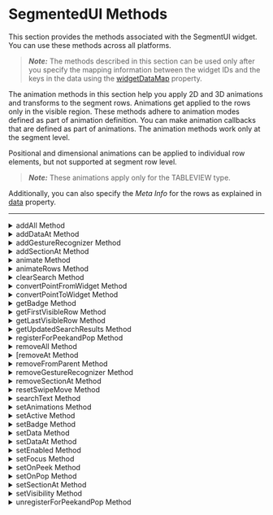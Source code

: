                                 


SegmentedUI Methods
===================

This section provides the methods associated with the SegmentUI widget. You can use these methods across all platforms.

> **_Note:_** The methods described in this section can be used only after you specify the mapping information between the widget IDs and the keys in the data using the [widgetDataMap](Segment_Properties.md#widgetDa) property.

The animation methods in this section help you apply 2D and 3D animations and transforms to the segment rows. Animations get applied to the rows only in the visible region. These methods adhere to animation modes defined as part of animation definition. You can make animation callbacks that are defined as part of animations. The animation methods work only at the segment level.

Positional and dimensional animations can be applied to individual row elements, but not supported at segment row level.

> **_Note:_** These animations apply only for the TABLEVIEW type.

Additionally, you can also specify the _Meta Info_ for the rows as explained in [data](Segment_Properties.md#data) property.

* * *


<details close markdown="block"><summary>addAll Method</summary>

* * *

This method allows you to add new data to the segment.

### Syntax
```

addAll(data)
```

### Parameters

data

Specifies an array to represent data as key value pairs. The format of the array of data is explained in [data](Segment_Properties.md#data) property of segment basic properties.

animation

Optional. This parameter is used to associate an animation with the item described by data.

The animation parameter has three parameters:

definition

An object defined using the voltmx.ui.createAnimation() API. Refer to voltmx.ui.createAnimation in the API programmers Guide for more details.

config

As defined in Animation Configuration. For more information, please see the `AnimationConfiguration` object documentation in the [API Developer's Guide](../../../Iris/iris_api_dev_guide/content/introduction.md).

callbacks

A dictionary that represents JavaScript functions that work as animation call backs. For more information, see `AnimationConfiguration` object documentation in the [API Developer's Guide](../../../Iris/iris_api_dev_guide/content/introduction.md).

### Remarks

The new data is appended to the existing data. If the segment has no data, the new data is placed in the segment.

Using this method, you cannot add the rows to the existing sections.

Animations get applied to the rows only in the visible region and ignored if the rows are in the invisible region.

You can apply specific animations to the displaced rows using the [onRowDisplay](#onRowDisplay) method.

If the animation property is defined in the addAll method, the animation will be applied to all elements added to the row.

The widget/row model will be updated based on the animation fill modes, so that the widget/row would always show the appropriate values. Note that your app must provide rowTemplateId as an empty object in the data object of a row to update the row model.

### Example

```

//Sample code to use addAll method without animation  
formSegment.mysegment.addAll([{
    dataId1: "data1",
    dataId2: "data2",
    dataId3: "data3"
}, {
    dataId1: "datax",
    dataId2: "datay",
    dataId3: "dataz",
    template: box1
}]);  
//Sample code to use addAll method with animation  
formSegment.mysegment.addAll([{
        dataId1: "data1",
        dataId2: "data2",
        dataId3: "data3"
    }, {
        dataId1: "datax",
        dataId2: "datay",
        dataId3: "dataz",
        template: box1
    }],
    animation 
);  
  

```

### Platform Availability

Available on all platforms

* * *

</details>
<details close markdown="block"><summary>addDataAt Method</summary>

* * *

Allows you to add one row of data at a given index or within a section.

### Syntax
```

addDataAt(data,rowIndex,sectionIndex)
```

### Parameters

data

Specifies the JSObject to represent data as key value pairs. The format of the array of data is explained in [data](Segment_Properties.md#data) property of segment basic properties.

Row data can also have the standard template key to indicate a new template for this added row. However it is developer responsibility to ensure widgetdatamap covers the widgets present in the new template.

rowIndex

Specifies the Index of the row within the section if the _sectionIndex_ is mentioned. If the _sectionIndex_ is not mentioned, the _rowIndex_ is treated in absolute terms independent of sections.

> > **_Note:_** Sections should not be counted as rows when calculating the _rowIndex_.

Index is '0' based in JavaScript and should be less than "n", where "n" is the number of existing rows within the section if _sectionIndex_ is mentioned. If the _sectionIndex_ is not mentioned "n" is the total number of rows in a segment.

If the _rowIndex_ mentioned is greater than "n", then row is added at the end of the segment or at the end of the section depending on the _sectionIndex_.

sectionIndex

Optional. Specifies the Index of the section. If the index is not mentioned, the _rowIndex_ will be treated in absolute terms.

> **_Note:_** In Android platform, the `sectionIndex` parameter is a mandatory parameter.

animation

Optional. This parameter is used to associate an animation at given operation.

The animation parameter has three parameters:

definition

An object defined using voltmx.ui.createAnimation() API. Refer to voltmx.ui.createAnimation in the API programmers Guide for more details.

config

As defined in Animation Configuration. For more information, please see the `AnimationConfiguration` object documentation in the [API Developer's Guide](../../../Iris/iris_api_dev_guide/content/introduction.md).

callbacks

A dictionary that represents JavaScript functions that work as animation call backs. For more information, see `AnimationConfiguration` object documentation in the [API Developer's Guide](../../../Iris/iris_api_dev_guide/content/introduction.md).

### Remarks

The new data is placed before the index. The existing data is pushed to the next row.

Animations get applied to the rows only in the visible region and ignored if the rows are in the invisible region.

You can apply specific animations to the displaced rows using the [onRowDisplay](#onRowDisplay) method.

The widget/ row model will be updated based on the animation fill modes, so that the widget/row would always show the appropriate values. Note that your app must provide rowTemplateId as an empty object in the data object of a row to update the row model

For example, the syntax to get the label text is `segment.selectedValue.label(text)`. Earlier this was written as `segment.selectedValue.label.text`.

### Example

```

/*Sample code to use addDataAt method without animation. In this sample code, the data is added above the 15th Index position in the first section of the Segment, mySegment.*/  
formSegment.mysegment.addDataAt(dataObj1, 15);  
  
/*Sample code to use addDataAt method with animation. In this sample code, the data is added above the 15th Index position in the first section of the Segment, mySegment.*/  
formSegment.mysegment.addDataAt(dataObj1, 15, animation);  
  
/*Sample code to use addDataAt method in Android platform. In this sample code, the data is added above the 15th index position in the zeroth section of mySegment Segment.*/  
formSegment.mysegment.addDataAt(dataObj1, 15,0);  

```

### Platform Availability

Available on all platforms

* * *

</details>
<details close markdown="block"><summary>addGestureRecognizer Method</summary>

* * *

This API allows you to set a gesture recognizer for a specified gesture for a specified widget.

Syntax

addGestureRecognizer(gestureType, gestureConfigParams, onGestureClosure)

Parameters

_gestureType_

\[Number\] - Mandatory

Indicates the type of gesture to be detected on the widget.

See Remarks for possible values.

_gestureConfigParams_

\[object\] - Mandatory

The parameter specifies a table that has the required configuration parameters to setup a gesture recognizer.

The configuration parameters vary based on the type of the gesture.

See Remarks for possible values.

_onGestureClosure_

\[function\] - Mandatory

Specifies the function that needs to be executed when a gesture is recognized.

This function will be raised asynchronously

See Remarks for the syntax of this function.

### Return Values

String - Reference to the gesture is returned.

### Remarks

The values for the _gestureType_parameter are:

\[Number\] - Mandatory

Indicates the type of gesture to be detected on the widget. The following are possible values:

*   1 – constants.GESTURE\_TYPE\_TAP
*   2 - constants.GESTURE\_TYPE\_SWIPE
*   3 – constants.GESTURE\_TYPE\_LONGPRESS
*   4 – constants.GESTURE\_TYPE\_PAN
*   5 – constants.GESTURE\_TYPE\_ROTATION
*   6 - constants.GESTURE\_TYPE\_PINCH
*   7 - constants.GESTURE\_TYPE\_RIGHTTAP

The values for the _gestureConfigParams_parameter are:

\[object\] - Mandatory

The parameter specifies a table that has the required configuration parameters to setup a gesture recognizer. The configuration parameters vary based on the type of the gesture.

This parameter supports the following key-value pairs:

Gesture Type:TAP

*   fingers \[Number\] - specifies the maximum number of fingers that must be respected for a gesture. Possible values are: 1. Default value is 1.
*   taps \[Number\] - specifies the maximum number of taps that must be respected for a gesture. Possible values are: 1 or 2. Default value is 1.

### For example:  

{fingers:1,taps:1}

Gesture Type:SWIPE

*   fingers \[Number\] - specifies the maximum number of fingers that must be respected for a gesture. Possible values are: 1. Default value is 1.

### For example:

{fingers: 1}

Gesture Type:LONGPRESS

*   pressDuration \[Number\] - specifies the minimum time interval (in seconds) after which the gesture is recognized as a LONGPRESS. For example, if pressDuration is 2 seconds, any continued press is recognized as LONGPRESS only if it lasts for at least 2 seconds. Default value is 1. This is not applicable to Windows.

### For example:

{pressDuration=1}.

Gesture Type: PAN

*   fingers \[number\] specifies the minimum number of fingers needed to recognize this gesture. Default value is 1.
*   continuousEvents \[Boolean\] indicates if callback should be called continuously for every change beginning from the time the gesture is recognized to the time it ends.

Gesture Type: ROTATION

*   Rotation gesture involves only two fingers.
*   continuousEvents \[Boolean\] indicates if callback must be called continuously for every change beginning from the time the gesture is recognized to the time it ends.

Gesture Type:PINCH

*   Pinch gesture invloves two fingures.
*   continuousEvents \[Boolean\] indicates if callback should be called continuously every change beginning from the time the gesture is recognized to the time it ends.

The syntax for the _onGestureClosure_callback function are:

\[function\] - Mandatory

Specifies the function that needs to be executed when a gesture is recognized.

### This function will be raised asynchronously and has the following Syntax:

onGestureClosure(widgetRef, gestureInfo, context)

*   widgetRef - specifies the handle to the widget on which the gesture was recognized.
*   gestureInfo - Table with information about the gesture. The contents of this table vary based on the gesture type.
*   context - Table with SegmentedUI row details.

gestureInfo table has the following key-value pairs:

*   gestureType \[number\] – indicates the gesture type; 1 for TAP, 2 for SWIPE, and 3 for LONGPRESS,4 for PAN, 5 for ROTATION, 6 for PINCH and 7 for RIGHTTAP
*   gesturesetUpParams \[object\] – specifies the set up parameters passed while adding the gesture recognizer
*   gesturePosition \[number\] – indicates the position where the gesture was recognized. Possible values are: 1 for TOPLEFT, 2 for TOPCENTER, 3 for TOPRIGHT, 4 for MIDDLELEFT, 5 for MIDDLECENTER, 6 for MIDDLERIGHT, 7 for BOTTOMLEFT, 8 for BOTTOMCENTER, 9 for BOTTOMRIGHT, 10 for CENTER
*   swipeDirection \[number\] –indicates the direction of swipe. This parameter is applicable only if the gesture type is SWIPE. Possible values are: 1 for LEFT, 2 for RIGHT, 3 for TOP, 4 for BOTTOM. Direction is w.r.t the view and not device orientation.
*   gestureX \[number\] – specifies the X coordinate of the point (in pixels) where the gesture has occurred. The coordinate is relative to the widget coordinate system.
*   gestureY \[number\] – specifies the Y coordinate of the point (in pixels) where the gesture has occurred. The coordinate is relative to the widget coordinate system.
*   widgetWidth \[number\] – specifies the width of the widget (in pixels)
*   widgetHeight \[number\] – specifies the height of the widget (in pixels)
*   gestureState\[number\] – indicates the gesture state as below
*   1 – gesture state begin
*   2 - gesture state changed
*   3 – gesture state ended.
*   \* gestureState is applicable only for continuous gestures like PAN, ROTATION and PINCH.
*   rotation \[number\] rotation of the gesture in degrees since its last change.( Applicable only when gesture type is ROTATION
*   velocityX and velocityY : horizontal and vertical component of velocity expressed in points per second. (Applicable only for PAN gesture type)
*   velocity \[number\]: velocity of pinch in scale per second (Applicable for Pinch gesture)
*   scale \[number\]:scale factor relative to the points of the two touches in screen coordinates
*   touchType\[number\]:(windows only)
*   0 - constants.TOUCHTYPE\_FINGER
*   1 - constants.TOUCHTYPE\_PEN
*   2 - constants.TOUCHTYPE\_MOUSE
*   translationX and translationY \[number\] : cumulative distance as number. (Applicable only for PAN gesture type)

### context table has the following key-value pairs:

*   rowIndex \[number\] : row index of the segui where gesture was recognised. (Applicable to gestures added to segUI rows)
*   sectionIndex \[number\] : section index of the segui where gesture was recognised. (Applicable to gestures added to segUI rows)

It is not recommend to define gestures for widgets that have a default behavior associated with it.

If you click (tap) a button (any clickable widget), the default behavior is to trigger an onClick event. If you define a Tap gesture on such widgets, the gesture closure is executed in addition to the onClick event.

If you swipe a larger form, the default behavior is to scroll up and down depending on the direction in which you swipe. If you define a SWIPE gesture on such forms, the gesture closure gets executed in addition to scrolling the form.

If you swipe a Segmented UI with huge number of rows, the default behavior is to scroll the Segmented UI. If you define a SWIPE gesture on such segments, the gesture closure gets executed in addition to scrolling the form.

### Gestures can be added only for the following widgets:

*   Flex Container
    
*   Flex Scroll Container.
    

In the android platform, the top and bottom gestures work only when the scrolling is disabled for Form and parent scrolling containers. By default, the scrolling is enabled for the Form and scrolling containers.

*   RIGHTTAP applicable only to Windows 10
*   ROTATION is not supported on android.

### Example

```
 
//Sample code to add Gestures to the frmGestures FlexForm.
//Code to add DOUBLE TAP gesture to the frmGestures, FlexForm.
var doubletp = {
 fingers: 1,
 taps: 2
};
frmGestures.addGestureRecognizer(1, doubletp, onGestureFunction);
//Code to add SINGLE TAP gesture to the frmGestures FlexForm.
var singleTp = {
 fingers: 1,
 taps: 1
};
frmGestures.addGestureRecognizer(1, singleTp, onGestureFunction);
//Code to add SWIPE gesture to the frmGestures FlexForm.
var swipeForm = {
 fingers: 1,
 swipedistance: 50,
 swipevelocity: 75
};
frmGestures.addGestureRecognizer(2, swipeForm, onGestureFunction);
//Code to add LONGPRESS gesture to the frmGestures FlexForm.
var longPressForm = {
 pressDuration: 2
};
frmGestures.addGestureRecognizer(3, longPressForm, onGestureFunction);

function onGestureFunction(commonWidget, gestureInfo) {
 voltmx.print("The Gesture type is:" + gestureInfo.gestureType);

}
```

### Platform Availability

*   iOS, Windows

* * *

</details>
<details close markdown="block"><summary>addSectionAt Method</summary>

* * *

This method allows you to add one section with rows to the segment.

### Syntax
```
 
addSectionAt(data,sectionIndex)
```

### Parameters

data

Specifies an array to represent data as key value pairs. The format of the array of data is explained in [data](Segment_Properties.md#data) property of segment basic properties.

sectionIndex

Specifies the Index of the section.

Index is '0' based in JavaScript and should be less than "n", where "n" is the number of existing sections within the segment. If the index is greater than or equal to "n", then section is added at the end of the segment.

animation

Optional. This parameter is used to associate an animation at given operation.

The animation parameter has three parameters:

definition

An object defined using voltmx.ui.createAnimation() API. Refer to voltmx.ui.createAnimation in the API programmers Guide for more details.

config

As defined in Animation Configuration. For more information, please see the `AnimationConfiguration` object documentation in the [API Developer's Guide](../../../Iris/iris_api_dev_guide/content/introduction.md).

callbacks

A dictionary that represents JavaScript functions that work as animation call backs. For more information, see `AnimationConfiguration` object documentation in the [API Developer's Guide](../../../Iris/iris_api_dev_guide/content/introduction.md).

### Remarks

> **_Note:_** Sections and its rows can have the standard template key to indicate a new template for this added row. However it is developer responsibility to ensure widgetdatamap covers the widgets present in the new template.

Animations get applied to the rows only in the visible region and ignored if the rows are in the invisible region.

You can apply specific animations to the displaced rows using the [onRowDisplay](#onRowDisplay) method.

The widget/row model will be updated based on the animation fill modes, so that the widget/row would always show the appropriate values. Note that your app must provide rowTemplateId as an empty object in the data object of a row to update the row model

For example, the syntax to get the label text is `segment.selectedValue.label(text)`. In previous versions this was written as `segment.selectedValue.label.text`.

### Example

```

/*Sample code to use the addSectionAt method without animation. In this sample code, the data is added above the 15th Index position in the Segment,mySegment.*/  
  
formSegment.mysegment.addSectionAt(dataObj1, 15);  
  
/*Sample code to use addSectionAt method with animation. In this sample code, the data is added above the 15th Index position in the Segment,mySegment.*/  
  
formSegment.mysegment.addSectionAt (dataObj1, 15, animation);
```

### Platform Availability

Available on all platforms

* * *

</details>
<details close markdown="block"><summary>animate Method</summary>

* * *

Applies an animation to the widget.

### Syntax
```

animate (animationObj, animateConfig, animationCallbacks)
```

### Parameters

_animationObj_

An `animation` object created using [voltmx.ui.createAnimation] function.

_animationConfig_

As defined in widget level animation section.

_animationCallbacks_

A JavaScript dictionary that contains key-value pairs. The following keys are supported.

| Key | Description |
| --- | --- |
| animationEnd | A JavaScript function that is invoked with the animation ends. For more information, see the **Remarks** section below. |
| animationStart | A JavaScript function that is invoked with the animation starts. For more information, see the **Remarks** section below. |

### Return Values

Returns a platform-specific handle to the animation. This handle currently not used, but is returned for possible future requirements use.

### Remarks

The callback for the `animationStart` key in the JavaScript object passed in this method's _animationCallbacks_ parameter has the following signature.

animationStart(source, animationHandle, elapsedTime);

where `source` is the widget being animated, `animationHandle` is the handle returned by the `applyAnimation` method, and `elapsedTime` is the amount of time the animation has been running in seconds, when this event is fired..

This event occurs at the start of the animation. If there is 'animation-delay' configured then this event will fire only after the delay period. This event gets called asynchronously.

The callback for the `animationEnd` key in the JavaScript object passed in this method's _animationCallbacks_ parameter has the following signature.

animationEnd(source, animationHandle, elapsedTime);

where source is the widget being animated, animationHandle is the handle returned by the applyAnimation method, and elapsedTime is the amount of time the animation has been running in seconds, when this event is fired.

This event occurs at the end of the animation. This event gets called asynchronously.

The `animate` method throws an Invalid Animation Definition Exception if animation definition, does not follow the dictionary structure expected. This method is ignored if it is called on a widget whose immediate parent is not FlexContainer or a FlexScrollContainer.

If the widget is not part of the currently visible view hierarchy, calling this method does nothing. Because this method is asynchronous and immediately returns, it does not wait for the animation to start or complete.

### Example

```

//Sample code of animation
function AnimateBoth() {
    var getFuncName = frm1.listbox18.selectedKey;
    if (getFuncName == "BothLT") {
        frm1.textbox26.animate(myAnimDefinition(),
            animConfiguration(), {});
    } else if (getFuncName == "BothTBL") {
        frm1.textbox26.animate(myAnimDefinitionsc1(),
            animConfiguration(), {});
    }
}
```

### Platform Availability

*   iOS, Android, Windows, and SPA

* * *

</details>
<details close markdown="block"><summary>animateRows Method</summary>

* * *

This method associates animations with a specific row and its elements.

### Syntax
```

animateRows(rowAnimationConfig)
```

### Parameters

rowAnimationConfig

The array of elements and their animation definitions. This parameter has following fields:

  
| Argument | Description |
| --- | --- |
| rows | An array of one or more row objects. Each row object is in the following format: sectionIndex: The section number that contains the row. rowIndex: The row number. |
| widgetRef | An array of IDs of the widgets in the row to be animated. |
| animation | The animation object in the following format: definition: The animation definition object. config: The configuration definition object. callbacks: Optional callback functions. |

> **_Note:_** If the widget ID is not specified, the animation is applied at row level.

### Return Values

None

### Remarks

Using this method, you can apply animation to multiple rows so that all rows are animated simultaneously. The callbacks will be called only once for each row. You can even club the animations, but either at row level or at row elements level, not both at the same time. The rows being animated with this method should be in the visible region.

When a particular row is animated in a SegmentedUI widget, no animation is applied on the rows being displaced unless and until animation is applied. For example, suppose a Segment widget contains four rows and animation is applied only to the second row. When the second row gets animated, it which triggers displacement on the third and fourth rows. The displaced rows (3rd and 4th) may not get animated automatically unless animations are applied on them. In this case, you can apply specific animations to the displaced rows using the animateRows method.

The widget/row model will be updated based on the animation fill modes, so that the widget/row would always show the appropriate values. Note that your app must provide rowTemplateId as an empty object in the data object of a row to update the row model.

If your app calls this method on a SegmentedUI widget and the SegmentedUI widget is in a FlexContainer widget whose [autogrowMode](FlexContainer_Properties.md#autogrow) property is set to voltmx.flex.AUTOGROW\_HEIGHT, then animateRows will apply the animations for all of the specified rows. The animations will even be applied to rows outside the visible area.

If the orientation of the user's device changes while animations are being performed, the animations end immediately. Animations will also end immediately whenever your app calls any method or function that causes a complete refresh of the SegmentedUI widget. For example, if your app changes the SegmentedUI widget's data map while an animation is playing, the animation current animation will end and all subsequent animations are skipped.

### Example

```

var transformObject = voltmx.ui.makeAffineTransform();
transformObject.translate(10, 0);
transformObject.scale(0.1, 1);

var animationDef = {
 "100": {
  "transform": transformObject
 }
};
var animationConfig = {
 duration: 0.3,
 fillMode: voltmx.anim.FILL_MODE_FORWARDS
};
var row1 = {
 sectionIndex: 0,
 rowIndex: 1
};
var row2 = {
 sectionIndex: 0,
 rowIndex: 1
};
var animationDefObject = voltmx.ui.createAnimation(animationDef);
form1.segment1.animateRows({
 rows: [row1, row2],
 widgets: [myWidget],
 animation: {
  definition: animationDefObject,
  config: animationConfig
 }
});
```

### Platform Availability

Available on Android, iOS, SPA, Desktop Web, and Windows tablet.

* * *

</details>
<details close markdown="block"><summary>clearSearch Method</summary>

* * *

This method clears the filtered results of the Segment widget generated using the [searchText](#searchText) Method. If the filtered results are displayed in the Segment widget, this method also resets the Segment to display the full master data.

### Syntax
```

clearSearch()
```

### Example

```

this.view.SegSearch.clearSearch();
```

### Platform Availability

*   Android
*   iOS
*   SPA

* * *

</details>
<details close markdown="block"><summary>convertPointFromWidget Method</summary>

* * *

This method allows you to convert the coordinate system from a widget to a point (receiver's coordinate system).

### Syntax
```

convertPointFromWidget(point, fromWidget)
```

### Parameters

_point_

\[JSObject\]- Mandatory

You can specify an object with keys as x and y. You can specify the values in all (dp, px and %) units of measurement.

_fromWidget_

\[widgetref\]- Mandatory

This parameter is the handle to the widget instance. Based on this parameter, the coordinate system is converted from the widget to a point (receiver's coordinate system).

### Example

```

Form1.widget1.convertPointFromWidget({
    x: "10dp",
    y: "20dp"
}, widget2);
```

### Platform Availability

*   iOS, Android, Windows, and SPA

* * *

</details>
<details close markdown="block"><summary>convertPointToWidget Method</summary>

* * *

Using the convertPointToWidget method, you can modify the co-ordinate system. You can convert the receiver's co-ordinate system from a **point** to a **Widget**.

### Syntax
```

convertPointToWidget(point, toWidget)
```

### Parameters

_point_

\[JSObject\]- Mandatory. You can specify an object with keys as x and y. You can specify the values in all (dp, px and %) units of measurement.

_toWidget_

\[widgetref\] - Mandatory. This parameter is the handle to the widget instance. Based on this parameter, the coordinate system is converted from a point to a widget.

### Example

```

Form1.widget2.convertPointToWidget({
    x: "20dp",
    y: "30dp"
}, widget1);
```

### Platform Availability

*   iOS, Android, Windows, and SPA

* * *

</details>
<details close markdown="block"><summary>getBadge Method</summary>

* * *

This API enables you to read the badge value (if any) attached to the specified widget. If the specified widget does not have a badge attached to it, it returns an empty string.

### Syntax
```

getBadge()
```

### Optional Parameter

uniqueIdentifier

Unique identifier of a widget which is a handle to the widget.

### Return Values

Returns a string containing the badge value applied to the specified widget. If the specified widget has no badge value attached to it, it returns an empty string.

### Remarks

When a badge is removed, the widgets are re-formatted to accommodate the cleared badge values.

On the iOS platform, this method is applicable on Label, Button, Image, TextBox, and TextArea widgets only.

### Example

```

//This is a generic method that is applicable for various widgets.
//Here, we have shown how to use the getBadge Method for button widget.
//You need to make a corresponding call of the getBadge method for other applicable widgets.
function getBadge() {
    //To get a badge value on a Button with ID btn1 placed on a form frm1, use the following snippet:
    var badgeVal = frm1.btn1.getBadge();
    alert("badge value is::" + badgeVal);

    //For instance, the corresponding getBadge method call on the Label widget is as follows:
    frm1.lbl1.getBadge();
}
```

### Platform Availability

*   iOS

* * *

</details>
<details close markdown="block"><summary>getFirstVisibleRow Method</summary>

* * *

This method returns a JavaScript object containing the first visible row section index and row index.

### Syntax
```

getFirstVisibleRow()
```

### Parameters

No

### Return Values

A JavaScript object in the following format.

```

contextDef={
	sectionIndex=0,
	 rowIndex = 1,
}
```

### Example

```

var object = form.segment.getFirstVisibleRow();
voltmx.print(object[sectionIndex]);
voltmx.print(object[rowIndex]);
```

### Platform Availability

Available on Android, iOS, SPA, and desktop Web.

* * *

</details>
<details close markdown="block"><summary>getLastVisibleRow Method</summary>

* * *

This method returns a JavaScript object containing the last visible row's section index and row index.

### Syntax
```

getLastVisibleRow()
```

### Parameters

No

### Return Values

JavaScript object which would be of the following format

```

contextDef = {
  sectionIndex:0,
  rowIndex:1,
};
```

### Example

```

var object1 = form1.segment.getLastVisibleRow();
voltmx.print(object1[sectionIndex]);
voltmx.print(object1[rowIndex]);
```

### Platform Availability

Available on all platforms except on Windows

* * *

</details>
<details close markdown="block"><summary>getUpdatedSearchResults Method</summary>

* * *

This method is used to return the filtered list that you get after applying the [searchText](#searchText) Method on the Segment.

### Syntax
```

getUpdatedSearchResults()
```

### Parameters

No

### Return Values

The _getUpdatedSearchResults_ Method returns an array of index values of the Segment. The first index value is the sectionIndex of the data and the second index value is the rowIndex of the data.

The list of search results is in the following format:

\[\[sectionIndex, rowIndex\], \[sectionIndex, rowIndex\],\[sectionIndex, rowIndex\],\[sectionIndex, rowIndex\], ......... \]

### Example

```

var newList=self.view.SegSearch.getUpdatedSearchResults();
```

### Platform Availability

*   Android
*   iOS
*   SPA

* * *

</details>
<details close markdown="block"><summary>registerForPeekandPop Method</summary>

* * *

This method registers a widget to enable 3D Touch peek and pop gestures.

### Syntax
```

registerForPeekandPop(onPeekCallback, onPopCallback)
```

### Parameters

onPeekCallback

A callback function that is invoked when the user slightly presses (soft press) the widget.

Callback Syntax

onPeekCallback(widget)

Callback Input Parameters

_widget_

A widget reference that is registered for peek and pop.

Callback Return Values

  A PreviewInfoTable. See the Remarks section for a description of this table.

### Callback Example

```

function onPeekCallback(widget) {
    var previewInfoTable = {
        "peekForm": frmSecond,
        "focusRect": [0, 0, 200, 200],
        "contentSize": [320, 480]
    };
    return previewInfoTable;
}
```

onPopCallback (Optional)

A callback function that is invoked when the user further presses (hard press) the preview that is displayed for the widget.

Callback Syntax

onPopCallback(widget,peekForm)

Callback Input Parameters

_widget_

A widget reference that is registered for peek and pop.

_peekForm_

A form reference that is displayed as preview/peek.

Callback Return Values

  A form reference.

Callback Remarks

Use this callback to set the content for pop. The form handle returned by this callback is used for pop content. In general, the form that is used for preview is used for pop content also. If the pop callback is not implemented, peek disappears and the app returns to its previous state.

Callback Example

```

function onPopCallback(widget, peekForm) {
    // preview form used for pop also
    return peekForm;
}
```

### Remarks

A PreviewInfoTable has the following format.

**Name:** peekForm

**Description:** The form reference that will be displayed as preview. If an invalid form reference is given, the preview will not be shown.

**Type:** form reference

**Name:** focusRect (Optional)

**Description:** An array representing a rectangle in widgets view coordinates. If provided, this rectangle will be focused while its surrounding area will be blurred, indicating a preview is available for the widget. If not provided, entire view area of the widget will be focused. If either the width or height is zero, the widget's view width/height is used. The values are supported in percentage(with regard to widget bounds), dp, or pixels. The values are strings. If a string value is given without any format specifier, it defaults to dp. If an array of numbers is given, it is assumed they are dp values.

**Type:** Array \[x, y, width, height\]

Example: \[“0dp”, “0dp”, “200dp”, “300dp”\], \[“10%”, “10%”, “75%”, “50%”\], \[“10px”, “10px”, “200px”, “480px”\]

**Name:** contentSize (Optional)

**Description:** An array representing the preferred content size of the preview. This allows the user to adjust the preferred width/height dimensions of the preview. If not provided, the preview is shown with default values. If either the width or height is zero, the default preview width/height is used. It is recommended that one of the width/height values be zero for proper adjustment of the other value. For example, if width = 0, the height is adjustable and vice versa. Providing positive values simultaneously for both width and height will result in distorted appearance of preview. The values are supported in dp, pixels, and percentage(with regard to screen bounds). The actual width/height of the preview may vary slightly due to resizing per aspect ratio. The values are strings. If a string value is given without any format specifier, it defaults to dp. If array of numbers is given, it is assumed they are dp values.

**Type:** Array \[width, height\]

Example: \[“0dp”, “100dp”\], \[“100%”, “0%”\], \[“0px”, “240px”\]

### Example of a PreviewInfoTable:

```

var previewInfoTable = {
    "peekForm": frmSecond,
    "focusRect": [0, 0, 200, 200],
    "contentSize": [320, 480]
};
```

### Return Values

None.

### Platform Availability

*   iOS 9.0 and later

* * *

</details>
<details close markdown="block"><summary>removeAll Method</summary>

* * *

This method is used to remove all the existing rows and sections in a segment.

### Syntax
```

removeAll()
```

### Parameters

animation

Optional. This parameter is used to associate an animation at given operation.

The animation parameter has three parameters:

definition

An object defined using voltmx.ui.createAnimation() API. Refer to voltmx.ui.createAnimation in the API programmers Guide for more details.

config

As defined in Animation Configuration. For more information, please see the `AnimationConfiguration` object documentation in the [API Developer's Guide](../../../Iris/iris_api_dev_guide/content/introduction.md).

callbacks

A dictionary that represents JavaScript functions that work as animation call backs. For more information, see `AnimationConfiguration` object documentation in the [API Developer's Guide](../../../Iris/iris_api_dev_guide/content/introduction.md).

### Remarks

Animations get applied to the rows only in the visible region and ignored if the rows are in the invisible region.

You can apply specific animations to the displaced rows using the [onRowDisplay](#onRowDisplay) method.

The widget/row model will be updated based on the animation fill modes, so that the widget/row would always show the appropriate values. Note that your app must provide rowTemplateId as an empty object in the data object of a row to update the row model.

For example, the syntax to get the label text is `segment.selectedValue.label(text)`. Earlier this was written as `segment.selectedValue.label.text`.

### Example

```

//Sample code to use the removeAll method without animation.  
  
formSegment.mysegment.removeAll();  
  
//Sample code to use the removeAll method with animation.  
  
formSegment.mysegment.removeAll (animation);  

```

### Platform Availability

Available on all platforms

* * *

 </details>
<details close markdown="block"><summary> [removeAt Method</summary> 

* * *

This method is used to remove the row at the given index or a row with in a section.

### Syntax
```

removeAt(rowIndex,sectionIndex)
```

### Parameters

rowIndex

Specifies the Index of the row within the section if the _sectionIndex_ is mentioned. It the _sectionIndex_ is not mentioed, the _rowIndex_ is treated in absolute terms independent of sections.

Index is '0' based in JavaScript and should be less than "n", where "n" is the number of existing rows within the section if _sectionIndex_ is mentioned. If the _sectionIndex_ is not mentioned "n" is the total number of rows in a segment.

If the _rowIndex_ mentioned is not within the limits then no action takes place.

sectionIndex

Optional. Specifies the Index of the section. If the index is not mentioned, the _rowIndex_ will be treated in absolute terms.

> **_Note:_** In Android platform, the `sectionIndex` parameter is a mandatory parameter.

animation

Optional. This parameter is used to associate an animation at given operation.

The animation parameter has three parameters:

definition

An object defined using voltmx.ui.createAnimation() API. Refer to voltmx.ui.createAnimation in the API programmers Guide for more details.

config

As defined in Animation Configuration. For more information, please see the `AnimationConfiguration` object documentation in the [API Developer's Guide](../../../Iris/iris_api_dev_guide/content/introduction.md).

callbacks

A dictionary that represents JavaScript functions that work as animation call backs. For more information, see `AnimationConfiguration` object documentation in the [API Developer's Guide](../../../Iris/iris_api_dev_guide/content/introduction.md).

### Remarks

> **_Note:_** Sections should not be counted as rows when calculating the _rowIndex_.

If the index is not within the limits then _removeAt_ will be silent and doesn't yield any result.

Animations get applied to the rows only in the visible region and ignored if the rows are in the invisible region.

You can apply specific animations to the displaced rows using the [onRowDisplay](#onRowDisplay) method.

The widget/row model will be updated based on the animation fill modes, so that the widget/row would always show the appropriate values. Note that your app must provide rowTemplateId as an empty object in the data object of a row to update the row model.

For example, the syntax to get the label text is `segment.selectedValue.label(text)`. Earlier this was written as `segment.selectedValue.label.text`.

### Example

```

/*Sample code to use the removeAt method without animation. In this sample code, the removeAt method removes the data from the 15th Index position.*/  
formSegment.mysegment.removeAt(15);  
  
/*Sample code to use the removeAt method with animation to remove the data from the15th Index position.*/  
formSegment.mysegment.removeAt (15, animation);  
  
/* In this sample code, the data in the 15th-row index position in the zeroth section of mySegment Segment is removed.*/  
formSegment.mysegment.removeAt(dataObj1, 15,0);  

```

### Platform Availability

Available on all platforms

* * *

</details>
<details close markdown="block"><summary>removeFromParent Method</summary>

* * *

This method allows you to remove a child widget from a parent widget.

### Syntax
```

removeFromParent()
```

### Read/Write

Yes - (Read and Write)

### Example

```

//This is a generic method that is applicable for various widgets.
//Here, we have shown how to use the removeFromParent Method for a Calendar widget.
//You need to make a corresponding call of the removeFromParent method for other applicable widgets.

Form1.calendar.removeFromParent();

```

### Platform Availability

*   iOS, Android , Windows, SPA, and Desktop Web

* * *

</details>
<details close markdown="block"><summary>removeGestureRecognizer Method</summary>

* * *

This method allows you to remove the specified gesture recognizer for the specified widget.

### Syntax
```

removeGestureRecognizer(gestureHandle)
```

### Parameters

gestureHandle - Mandatory

Specifies the handle to the gesture returned by addGestureRecognizer call.

### Example

```

//Sample code to remove Double tap gesture from frmGestures FlexForm.  
frmGestures.removeGestureRecognizer(doubletp);  

```

### Platform Availability

*   Available on all platforms except Desktop Web and Android.

* * *

</details>
<details close markdown="block"><summary>removeSectionAt Method</summary>

* * *

This method allows you to remove a section at the given index within a segment.

### Syntax
```

removeSectionAt(sectionIndex)
```

### Parameters

sectionIndex

Specifies the Index of the section.

Index is '0' based in JavaScript and should be less than "n", where "n" is the number of existing sections within the segment. The operation is ignored if the _sectionIndex_ is not mentioned.

animation

Optional. This parameter is used to associate an animation at given operation.

The animation parameter has three parameters:

definition

An object defined using voltmx.ui.createAnimation() API. Refer to voltmx.ui.createAnimation in the API programmers Guide for more details.

config

As defined in Animation Configuration. For more information, please see the `AnimationConfiguration` object documentation in the [API Developer's Guide](../../../Iris/iris_api_dev_guide/content/introduction.md).

callbacks

A dictionary that represents JavaScript functions that work as animation call backs. For more information, see `AnimationConfiguration` object documentation in the [API Developer's Guide](../../../Iris/iris_api_dev_guide/content/introduction.md).

### Remarks

Animations get applied to the rows only in the visible region and ignored if the rows are in the invisible region.

You can apply specific animations to the displaced rows using the [onRowDisplay](#onRowDisplay) method.

The widget/row model will be updated based on the animation fill modes, so that the widget/row would always show the appropriate values. Note that your app must provide rowTemplateId as an empty object in the data object of a row to update the row model.

For example, the syntax to get the label text is `segment.selectedValue.label(text)`. Earlier this was written as `segment.selectedValue.label.text`.

### Example

```

/*Sample code to use the removeSectionAt method without animation. In this code, removeSectionAt method removes the section from the 2nd Index position.*/  
  
formSegment.mysegment.removeSectionAt(2);  
  
/*Sample code to use the removeSectionAt method with animation. In this code, removeSectionAt method is used to remove the section from the 2nd Index position.*/  
  
formSegment.mysegment.removeSectionAt(2, animation);  

```

### Platform Availability

Available on all platforms

* * *

</details>
<details close markdown="block"><summary>resetSwipeMove Method</summary>

* * *

This method is applicable only when the _widgetSwipeMove_ Property is configured for the Segment. When you swipe a widget in a Segment widget, use the _resetSwipeMove_ Method to reset the widget swipe to its initial state. The resetSwipeMove Method, resets the translate position to zero.

### Syntax
```

resetSwipeMove()
```

### Parameters

swipeWidget

This parameter specifies the ID of the widget on which you have specified the widgetSwipeMove Property and have performed the swipe.

context\[Object\]

This parameter is applicable only when the Segment has a row template or a section template. The _context_ Object contains the following attributes:

_rowIndex\[Number\]_: This attribute specifies the row index of _swipeWidget_ in the Segment.

_sectionIndex\[Number\]_: This attributes specifies the section index of _swipeWidget_ in the Segment.

Limitations

Android limitation: Swipe action will no longer appear on the specified position defined in the sub-boundaries once the finger is out of the widget.

### Example

```

frmSegment.mySegment.resetSwipeMove(swipeWidget,context);
```

### Platform Availability

*   Android
*   iOS
*   SPA

* * *

</details>
<details close markdown="block"><summary>searchText Method</summary>

* * *

This method searches the data given inside the Segment widget.

### Syntax
```

searchText (searchCondition, config)
```

### Input Parameters

config

This is an optional parameter and it has the following fields:

<table style="width: 100%;mc-table-style: url('Resources/Stylesheets1/Basic.css');" class="TableStyle-Basic" cellspacing="0"><colgroup><col class="TableStyle-Basic-Column-Column1" style="width: 111px;"> <col class="TableStyle-Basic-Column-Column1" style="width: 72px;"> <col class="TableStyle-Basic-Column-Column1" style="width: 145px;"> <col class="TableStyle-Basic-Column-Column1"></colgroup><tbody><tr class="TableStyle-Basic-Body-Body1"><td class="TableStyle-Basic-BodyE-Column1-Body1" style="text-align: center;">Field Name</td><td class="TableStyle-Basic-BodyE-Column1-Body1">Type</td><td class="TableStyle-Basic-BodyE-Column1-Body1" style="text-align: center;">Default Value</td><td class="TableStyle-Basic-BodyD-Column1-Body1" style="text-align: center;">Description</td></tr><tr class="TableStyle-Basic-Body-Body1"><td class="TableStyle-Basic-BodyE-Column1-Body1">updateSegment</td><td class="TableStyle-Basic-BodyE-Column1-Body1">Boolean</td><td class="TableStyle-Basic-BodyE-Column1-Body1">true</td><td class="TableStyle-Basic-BodyD-Column1-Body1">When the value of this field is true, the segment renders the search results.</td></tr><tr class="TableStyle-Basic-Body-Body1"><td class="TableStyle-Basic-BodyB-Column1-Body1">showSectionHeaderFooter</td><td class="TableStyle-Basic-BodyB-Column1-Body1">Boolean</td><td class="TableStyle-Basic-BodyB-Column1-Body1">true</td><td class="TableStyle-Basic-BodyA-Column1-Body1">When the value of this field is true, the header and footer of the segment renders along with the search results.</td></tr></tbody></table>

_searchCondition_

This is a mandatory parameter. This parameter has an array of search conditions separated by an Operator. Following is an example of the parameter with two search criteria:

searchCondition: \[ SearchCritera-1, Operator, SearchCritera-2, \]

Each search criteria are JS objects with the following fields:

<table style="width: 100%;mc-table-style: url('Resources/Stylesheets1/Basic.css');" class="TableStyle-Basic" cellspacing="0"><colgroup><col class="TableStyle-Basic-Column-Column1" style="width: 111px;"> <col class="TableStyle-Basic-Column-Column1" style="width: 72px;"> <col class="TableStyle-Basic-Column-Column1" style="width: 184px;"> <col class="TableStyle-Basic-Column-Column1"></colgroup><tbody><tr class="TableStyle-Basic-Body-Body1"><td class="TableStyle-Basic-BodyE-Column1-Body1" style="text-align: center;">Field Name</td><td class="TableStyle-Basic-BodyE-Column1-Body1">Type</td><td class="TableStyle-Basic-BodyE-Column1-Body1" style="text-align: center;">Default Value</td><td class="TableStyle-Basic-BodyD-Column1-Body1" style="text-align: center;">Description</td></tr><tr class="TableStyle-Basic-Body-Body1"><td class="TableStyle-Basic-BodyE-Column1-Body1">textToSearch</td><td class="TableStyle-Basic-BodyE-Column1-Body1">String</td><td class="TableStyle-Basic-BodyE-Column1-Body1">&nbsp;</td><td class="TableStyle-Basic-BodyD-Column1-Body1">This is a mandatory field. It contains the text that is searched through the segment.</td></tr><tr class="TableStyle-Basic-Body-Body1"><td class="TableStyle-Basic-BodyE-Column1-Body1">caseSensitive</td><td class="TableStyle-Basic-BodyE-Column1-Body1">Boolean</td><td class="TableStyle-Basic-BodyE-Column1-Body1">true</td><td class="TableStyle-Basic-BodyD-Column1-Body1">This is an optional field. This field specifies if the text in the textToSearch parameter should be case sensitive or not.</td></tr><tr class="TableStyle-Basic-Body-Body1"><td class="TableStyle-Basic-BodyE-Column1-Body1">searchType</td><td class="TableStyle-Basic-BodyE-Column1-Body1">Constants</td><td class="TableStyle-Basic-BodyE-Column1-Body1">SEGUI_SEARCH_CRITERIA_CONTAINS</td><td class="TableStyle-Basic-BodyD-Column1-Body1">This is an optional field. This field specifies how the text should be searched through the segment. The values that can be provided for this field is provided in the Remarks section.</td></tr><tr class="TableStyle-Basic-Body-Body1"><td class="TableStyle-Basic-BodyB-Column1-Body1">searchableWidgets</td><td class="TableStyle-Basic-BodyB-Column1-Body1">Array</td><td class="TableStyle-Basic-BodyB-Column1-Body1">Empty Array</td><td class="TableStyle-Basic-BodyA-Column1-Body1">This is an optional field. This field specifies the widgets that needs to be searched. If this field has an empty array, then all the widgets inside the segment widget is searched.</td></tr></tbody></table>

Operator

This is an optional parameter. However, if there are more than one searchCriteria, then this parameter becomes mandatory. This parameter can have the following values:

*   constants.SEGUI\_SEARCH\_CRITERIA\_OPERATOR\_AND
*   constants.SEGUI\_SEARCH\_CRITERIA\_OPERATOR\_OR ( Default)

### Return Values

Returns an array of index values of the segment. The first index value is the sectionIndex and the second index value is the rowIndex of the data. Following is the sample of the output:

\[ \[ 0 ,5 \] ,\[ 0 ,6 \] ,\[ 0 ,7 \] ,\[ 0 ,8 \] ,\[ 1 ,5 \] ,\[ 1 ,6 \] ,\[ 1 ,7 \] ,\[ 1 ,8 \] \]

### Remarks

The different search types are:

*   constants.SEGUI\_SEARCH\_CRITERIA\_CONTAINS
*   constants.SEGUI\_SEARCH\_CRITERIA\_ENDSWITH
*   constants.SEGUI\_SEARCH\_CRITERIA\_STARTSWITH
*   constants.SEGUI\_SEARCH\_CRITERIA\_NOT\_CONTAINS
*   constants.SEGUI\_SEARCH\_CRITERIA\_NOT\_ENDSWITH
*   constants.SEGUI\_SEARCH\_CRITERIA\_NOT\_STARTSWITH
*   constants.SEGUI\_SEARCH\_CRITERIA\_GREATER
*   constants.SEGUI\_SEARCH\_CRITERIA\_GREATER\_EQUAL
*   constants.SEGUI\_SEARCH\_CRITERIA\_LESSER
*   constants.SEGUI\_SEARCH\_CRITERIA\_LESSER\_EQUAL
*   constants.SEGUI\_SEARCH\_CRITERIA\_EQUAL
*   constants.SEGUI\_SEARCH\_CRITERIA\_NOT\_EQUAL

> **_Note:_** 1.If a non-numerical **searchText** does not yield results using the given **searchCriteria**(such as greater, greatedEqual, etc.) , the **searchCriteria** performs the search as **SEGUI\_SEARCH\_CRITERIA\_CONTAINS** by default.  
2\. Following is the list of supported widgets for the **searchableWidgets** field: Label, TextBox, TextArea, Button and Calendar.

### Example

```

var result = self.view.segmentSearch.searchText(
 [{//search criteria one
   "textToSearch": this.view.textBoxSearch.text,
   "caseSensitive": false,
   "searchType": constants.SEGUI_SEARCH_CRITERIA_CONTAINS,
   "searchableWidgets": ["lblTime", "lblHeading"]
  },
  constants.SEGUI_SEARCH_CRITERIA_OPERATOR_OR, [//operator
   [{//search criteria two
    "textToSearch": "app",
    "caseSensitive": false,
    "searchType": constants.SEGUI_SEARCH_CRITERIA_CONTAINS,
    "searchableWidgets": ["lblTime", "lblHeading"]
   }],
   constants.SEGUI_SEARCH_CRITERIA_OPERATOR_OR,//operator
   {//search criteria three
    "textToSearch": "Dev",
    "caseSensitive": true,
    "searchType": constants.SEGUI_SEARCH_CRITERIA_CONTAINS,
    "searchableWidgets": ["lblTime", "lblHeading"]
   }

  ],
 ], {//config parameter

  "updateSegment": true,
  "showHeaderFooter": true

 }
);
```

### Platform Availability

*   Android
*   iOS
*   SPA

* * *

</details>
<details close markdown="block"><summary>setAnimations Method</summary>

* * *

This method is used to associate animations to the rows at each operation.

### Syntax
```

setAnimations (animationConfig)
```

### Parameters

animationConfig

The animation definitions to be associated with the row.

### Return Values

None

### Remarks

The animationConfig parameter is an animation definition consisting of two arguments: _visible_ preserve">var var _invisible_. The _visible_ argument contains animation definition, callback, and configuration to be applied when a row is being brought to the visible canvas. The _invisible_ argument contains animation definition, callback, and configuration to be applied when a row is being moved out of the visible canvas.

The visible animations set using the setAnimations method are not invoked when the onRowDisplay method is used to define animations for elements.

When visible animation is set and segment is scrolled, because of which a row is brought to the visible region with the visible animation applied and the end state of visible animation is reflected on the row. This overrides the animation state set by the add/remove/set operations.

In Android and iOS platforms, the setAnimations method is not applicable for the AutoGrow Segment.

### Example

```

var transformObject = voltmx.ui.makeAffineTransform();
transformObject.translate(10, 0);
transformObject.scale(0.1, 1);
animationDef = {
    100: {
        "transform": transformObject
    }
};

animationConfig = {
    duration: 0.3,
    fillMode: voltmx.anim.FILL_MODE_FORWARDS
};
animationDefObject = voltmx.ui.createAnimation(
    animationDef
);
form.segment.setAnimations({
    visible: {
        definition: animationDefObject,
        config: animationConfig,
        callbacks: null
    }
});
```

### Platform Availability

Available on all platforms except on Windows.

* * *

</details>
<details close markdown="block"><summary>setActive Method</summary>

* * *

This method specifies the widget that must be active and brings the widget onto the viewport. Use this method to set the focus on widgets that cannot be brought into focus by using the setFocus method.

**_Note:_** For widgets that can be brought into focus by using the setFocus method, the behavior of this method is similar to the **setFocus** method. To set focus on widgets such as Label, FlexContainer, FlexScrollContainer, and others by using the setActive method, you must set the tabIndex attribute of the **accessibilityConfig** property.  

When you use this method to set a widget as active, the activeStateSkin property and onFocus event configured for the widget are applied to it. <br>
For the Segment and CollectionView widgets, you can specify the rows that need to be in focus by specifying the rowIndex and itemIndex as an input parameter respectively. If you do not specify an input parameter, the whole widget is set as active.

### Syntax
```
setActive(rowIndex/itemIndex, sectionIndex, widgetPath)
```

### Parameters

* rowIndex [Number] - Optional: Specifies the index of the Segment row that must be in focus.
* itemIndex [Number] - Optional: Specifies the index of the CollectionView item that must be in focus.
* sectionIndex [Number] - Optional: Specifies the index of the Segment section that must be in focus.
* widgetPath [String] - Optional: The widget path is a dot-seperated string that contains the path to the widget (present in a Segment row) from the root to the widget that must be in focus.

### Return Values

None

### Remarks

* If a widget is disabled, it cannot be set as active.
* You cannot set the child elements of a Segment, CollectionView, or DataGrid widget as active by using the setActive method.
* The Web Framework provides support for both the setActive and the setFocus methods. However, Temenos recommends that you use only one of the methods for a widget. 
* If you set the onFocus Event for a widget that is set as active (by using the setActive method), ensure that you do not make any layout changes in the event callback of the onFocus Event to avoid UI glitches.
For example, consider the following code:

```
this.view.tb.onFocus = function(eventobject) {
var lbl = new kony.ui.Label({id: "lblTest"});
this.view.add(lbl);
this.view.lblTest.text = 'onFocus Button';
}.bind(this);

//focus on the textbox present at the top of the form
this.view.tb.setActive();
```

When the setActive API is invoked on the TextBox widget, the TextBox is marked as active and made visible in the viewport. This makes the scrollbar scroll to the top of the Form where the TextBox widget is present. However, the creation of the Label widget in the callback of the onFocus Event changes the layout, making the scrollbar scroll back to the bottom of the form.



### Example

```
//This is a generic method that is applicable for various widgets.
//Here, we have shown how to use the setActive method for the FlexContainer and Segment
 widgets.
//You need to make a corresponding call of the setActive method for other applicable widgets.

//sample code to set the FlexContainer widget as active
this.view.flx.setActive();

//sample code to set focus on the button present within a component in the third row in first section of a Segment
this.view.seg.setActive(2,0,"CompWOC.btn1");
```

### Platform Availability

*   Responsive Web


* * *

</details>
<details close markdown="block"><summary>setBadge Method</summary>

* * *

This method enables you to set the badge value to the given widget at the upper, right corner of the widget.

### Syntax
```

setBadge(badgeText)
```

### Parameters

badgeText \[String\] - Mandatory

Specifies the Text value that appears within the badge. If the length of the badgeText is greater than 1, the badge is a rounded rectangle. For example, if you specify the text of the badge as 88, the number appears in a rounded rectangular badge. If the length of the badge text is 1, the badge is always a circle. The badge can occupy up to 70% of the width of the parent widget. For example, on a button with a width of 100 pixels, a badge with about 100 characters will occupy only 70 pixels of the button width. The badge text is truncated and shows about 30 characters followed by three dots.

skin \[String\] - Optional

The parameter specifies the background color for the badge. The default color is red.

### Return Values

None

### Exceptions

Error

### Remarks

The color for the badge can be defined using a skin. The default color for the badge is red with white lettering.

If you pass an empty string as a parameter, the badge applied to the widget is cleared.

A Badge can be applied only to the FlexContainer Widget. To apply badge to other widgets, place the corresponding widget inside the FlexContainer, then apply Badge to the FlexContainer Widget. Also make sure that the clipBounds property of the FlexContainer are set to false.

If the badge value is a single character (a character or a number), the badge shape is a circle.

![](Resources/Images/widgetbadge.png)

If the badge value contains multiple characters, the badge shape is a rectangle with rounded corners and borders.

The badge can occupy a maximum of 70% width of the parent widget (widget on which badge is applied). For example, on a button with a width of 100 pixels, a badge with about 100 characters will occupy only 70 pixels of the button width. The badge value is truncated and about 30 characters followed by three dots.

When a badge is set, the widgets are re-arranged to accommodate the badge.

For iOS platform, this method is applicable on Box, Label, and Image widgets only.

For Android platform, this method is applicable on Button and Image widgets only.

### Example

```

//This is a generic method that is applicable for various widgets.
//Here, we have shown how to use the setBadge Method for button widget.
//You need to make a corresponding call of the setBadge method for other applicable widgets.
function setBadge() {
    /*To set a badge value with skin "badgeSkin" on a button btn1
placed on a form frm1, use the following code: */
    frm1.btn1.setBadge("2", "badgeSkin");
}
//For instance, the corresponding setEnabled method call on the Label widget is as follows:
form.lbl1.setBadge("4", "badgeSkin");
```

### Platform Availability

*   iOS

For more information about the badge APIs refer the _API Reference Document_.

* * *

</details>
<details close markdown="block"><summary id="setData">setData Method</summary>

* * *

This method allows you to set new data to the segment.

### Syntax
```

setData(data)
```

### Parameters

data

Specifies an array to represent data as key value pairs. The format of the array of data is explained in [data](Segment_Properties.md#data) property of segment basic properties.

animation

Optional. This parameter is used to associate an animation at given operation.

The animation parameter has three parameters:

definition

An object defined using voltmx.ui.createAnimation() API. Refer to voltmx.ui.createAnimation in the API programmers Guide for more details.

config

As defined in Animation Configuration. For more information, please see the `AnimationConfiguration` object documentation in the [API Developer's Guide](../../../Iris/iris_api_dev_guide/content/introduction.md).

callbacks

A dictionary that represents JavaScript functions that work as animation call backs. For more information, see `AnimationConfiguration` object documentation in the [API Developer's Guide](../../../Iris/iris_api_dev_guide/content/introduction.md).

### Remarks

When you set new data, the existing data will be replaced with the new data. If the segment has no data, the new data is placed in the segment.

Updating a widget's data using the setData method as part of its own callbacks in a segment row's context results undefined behaviour.

Animations get applied to the rows only in the visible region and ignored if the rows are in the invisible region.

You can apply specific animations to the displaced rows using the [onRowDisplay](#onRowDisplay) method.

The widget/row model will be updated based on the animation fill modes, so that the widget/row would always show the appropriate values. Note that your app must provide rowTemplateId as an empty object in the data object of a row to update the row model.

For example, the syntax to get the label text is `segment.selectedValue.label(text)`. Earlier this was written as `segment.selectedValue.label.text`.

### Example

```

//Sample code to use setData method without animation.  
  
formSegment.mysegment.segment.setData([{

      dataId1:"data1",
      dataId2:"data2",
      dataId3:"data3"
    }, 
    {
      dataId1:"datax",
      dataId2:"datay", 
      dataId3:"dataz", 
      template:box1
    }
  ]
);  
  
//Sample code to use setData method with animation.  
  
formSegment.mysegment.setData([
    {
      dataId1:"data1",
      dataId2:"data2",
      dataId3:"data3"
    }, 
    {
      dataId1:"datax",
      dataId2:"datay",
      dataId3:"dataz",
      template:box1
    }
  ]
), animation);  

```

### Platform Availability

Available on all platforms

* * *

</details>
<details close markdown="block"><summary>setDataAt Method</summary>

* * *

Allows you to set data or modify an existing data of a row or within a section.

### Syntax
```

setDataAt(data,rowIndex,sectionIndex)
```

### Parameters

data

Specifies the JSObject to represent data as key value pairs. The format of the array of data is explained in [data](Segment_Properties.md#data) property of segment basic properties. Rowdata can have the standard template key to indicate a new template for this row. However it is developer responsibility to ensure widgetDataMap covers the widgets present in the new template.

rowIndex

Specifies the Index of the row within the section if the _sectionIndex_ is mentioned. If the _sectionIndex_ is not mentioed, the _rowIndex_ is treated in absolute terms independent of sections.

> > **_Note:_** Sections should not be counted as rows when calculating the _rowIndex_.

Index is '0' based in JavaScript and should be less than "n", where "n" is the number of existing rows within the section if _sectionIndex_ is mentioned. If the _sectionIndex_ is not mentioned "n" is the total number of rows in a segment.

If the rowIndex mentioned is not within the limits then no action takes place.

sectionIndex

Optional. Specifies the Index of the section. If the index is not mentioned, the _rowIndex_ will be treated in absolute terms.

> **_Note:_** In Android platform, the `sectionIndex` parameter is a mandatory parameter.

animation

Optional. This parameter is used to associate an animation at given operation.

The animation parameter has three parameters:

definition

An object defined using voltmx.ui.createAnimation() API. Refer to voltmx.ui.createAnimation in the API programmers Guide for more details.

config

As defined in Animation Configuration. For more information on animation configuration, please see the `AnimationConfiguration` object documentation in the [API Developer's Guide](../../../Iris/iris_api_dev_guide/content/introduction.md).

callbacks

A dictionary that represents JavaScript functions that work as animation call backs. For more information, see `AnimationConfiguration` object documentation in the [API Developer's Guide](../../../Iris/iris_api_dev_guide/content/introduction.md).

### Remarks

The existing data of the row will be replaced with the new set. In case the index is not valid and not falling in range 0 <= index <= N, where N is the total number of records then the operation is ignored.

Animations get applied to the rows only in the visible region and ignored if the rows are in the invisible region.

You can apply specific animations on the displaced rows using the [onRowDisplay](#onRowDisplay) method.

The widget/row model will be updated based on the animation fill modes, so that the widget/row would always show the appropriate values. Note that your app must provide rowTemplateId as an empty object in the data object of a row to update the row model.

For example, the syntax to get the label text is `segment.selectedValue.label(text)`. Earlier this was written as `segment.selectedValue.label.text`.

### Example

```

//Example of a data object that needs to be set in the 15th Index of the Segment.  
  
dataObj1 = {
    globaDdataId1: "label3",
    globaDataId2: "label4",
    globalDataId3: "label5"
};  
//Sample code to use setDataAt method without animation.  
formSegment.mysegment.setDataAt(dataObj1, 15);  
  
//Sample code to use setDataAt method with animation.  
formSegment.mysegment.setDataAt(dataObj1, 15, animation);  
  
/*Sample code to use setDataAt method in Android platform. In this sample code,the data is removed and new data is updated at the 15th-row index position in the zeroth section of mySegment Segment.*/  
formSegment.mysegment.setDataAt(dataObj1, 15,0);  

```

### Platform Availability

Available on all platforms

* * *

</details>
<details close markdown="block"><summary>setEnabled Method</summary>

* * *

This method specifies the widget that must be enabled or disabled.

### Syntax
```

setEnabled(enabled)
```

Parameters

_enabled_

\[Boolean\] - Mandatory

true -Indicates widget is enabled.

false - Indicates widget is disabled.

### Return Values

None

### Exceptions

Error

### Remarks

Browser widget does not support this method in SPA.

This method is not applicable in Map widget.

### Example

```

//This is a generic method that is applicable for various widgets.
//Here, we have shown how to use the setEnabled Method for button widget.
//You need to make a corresponding call of the setEnabled method for other applicable widgets.

form1.myButton.setEnabled(false);
```

Platform Availability

Available on all platforms except SPA.

* * *

</details>
<details close markdown="block"><summary>setFocus Method</summary>

* * *

This method specifies the widget on which there must be focus.

**Default :** true

### Syntax
```

setFocus(focus)
```

### Parameters

_focus_ \[Boolean\]- Mandatory

true -Indicates focus is set on a widget.

false - Indicates focus is not set on a widget.

### Return Values

None

### Exceptions

Error

### Remarks

You should not call this method in **preShow** of a form as it is not respected by all platforms. In android platform, this method is not respected in **preShow** of a form. You can give focus to a particular widget only after it is rendered on the screen, hence it should be called in postShow of a form.

This method is not applicable in Form widget.

### Example

```

//This is a generic method that is applicable for various widgets.
//Here, we have shown how to use the setFocus Method for button widget.
//You need to make a corresponding call of the setFocus method for other applicable widgets.

form1.myButton.setFocus(true);
```

### Platform Availability

Available on all platforms.

* * *

</details>
<details close markdown="block"><summary>setOnPeek Method</summary>

* * *

This method sets and overrides the existing onPeekCallback for the widget.

### Syntax
```

setOnPeek(onPeekCallback)
```

### Parameters

onPeekCallback

A callback function that is invoked when the user slightly presses (soft press) the widget.

Callback Syntax

onPeekCallback(widget)

Callback Parameters

_widget_

A widget reference that is registered for peek and pop.

Callback Return Values

PreviewInfoTable. See the Remarks section for a description of this table.

### Callback Example

```

function onPeekCallback(widget, contextInfo) {
    var previewInfoTable = {
        "peekForm": frmSecond,
        "focusRect": [0, 0, 200, 200],
        "contentSize": [320, 480]
    };
    return previewInfoTable;
}
```

### Return Values

None.

### Remarks

A PreviewInfoTable has the following format.

**Name:** peekForm

**Description:** The form reference that will be displayed as preview. If an invalid form reference is given, the preview will not be shown.

**Type:** form reference

**Name:** focusRect (Optional)

**Description:** An array representing a rectangle in widgets view coordinates. If provided, this rectangle will be focused while its surrounding area will be blurred, indicating a preview is available for the widget. If not provided, entire view area of the widget will be focused. If either the width or height is zero, the widget's view width/height is used. The values are supported in percentage(with regard to widget bounds), dp, or pixels. The values are strings. If a string value is given without any format specifier, it defaults to dp. If an array of numbers is given, it is assumed they are dp values.

**Type:**Array \[x, y, width, height\]

Example: \[“0dp”, “0dp”, “200dp”, “300dp”\], \[“10%”, “10%”, “75%”, “50%”\], \[“10px”, “10px”, “200px”, “480px”\]

**Name:**contentSize (Optional)

**Description:**An array representing the preferred content size of the preview. This allows the user to adjust the preferred width/height dimensions of the preview. If not provided, the preview is shown with default values. If either the width or height is zero, the default preview width/height is used. It is recommended that one of the width/height values be zero for proper adjustment of the other value. For example, if width = 0, the height is adjustable and vice versa. Providing positive values simultaneously for both width and height will result in distorted appearance of preview. The values are supported in dp, pixels, and percentage(with regard to screen bounds). The actual width/height of the preview may vary slightly due to resizing per aspect ratio. The values are strings. If a string value is given without any format specifier, it defaults to dp. If array of numbers is given, it is assumed they are dp values.

**Type:**Array \[width, height\]

Example: \[“0dp”, “100dp”\], \[“100%”, “0%”\], \[“0px”, “240px”\]

### Example of a PreviewInfoTable:

```

var previewInfoTable = {
    "peekForm": frmSecond,
    "focusRect": [0, 0, 200, 200],
    "contentSize": [320, 480]
};
```

### Example

```

function settingPeek() {
    Form1.setOnPeek(onMyPeekcallback);
}

function onMyPeekcallback(widgetref, contextInfo) {
    if (typeof(contextInfo) === undefined) {
        return null;
    }

    var previewInfoTable = {
        "peekForm": frmSecond,
        "focusRect": [0, 0, 200, 200],
        "contentSize": [320, 480]
    };
    return previewInfoTable;

}
```

### Platform Availability

*   iOS 9.0 and later

* * *

</details>
<details close markdown="block"><summary>setOnPop Method</summary>

* * *

This method overrides the existing onPopCallback for the widget.

### Syntax
```

setOnPop(onPopCallback)
```

### Parameters

onPopCallback

A callback function that is invoked when the user slightly presses (soft press) the widget.

Callback Syntax

onPopCallback(widget,peekForm)

Callback Parameters

_widget_

 A widget reference that is registered for peek and pop.

_peekForm_

 A form reference that is displayed as preview/peek.

Callback Return Values

 A form reference.

Callback Remarks

 Use this callback to set the content for pop. The form handle returned by this callback is used for pop content. In general, the form that is used for preview is used for pop content also. If the pop callback is not implemented, peek disappears and the app returns to its previous state.

### Callback Example

```

function onPopCallback(widget, peekForm) {
    // preview form used for pop also
    return peekForm;
}
```

### Return Values

None.

### Example

```

function settingPop() {
    Form1.setOnPop(myonPopcallback);
}

function myonPopcallback(widgetref, peekForm) {
    // preview form used for pop also
    return peekForm;
}
```

### Platform Availability

*   iOS 9.0 and later

* * *

</details>
<details close markdown="block"><summary>setSectionAt Method</summary>

* * *

This method allows you to set or modify a section with rows to the segment.

### Syntax
```

setSectionAt(arrayofdata,sectionIndex)
```

### Parameters

arrayofdata

Specifies an array that represents the section data as key value pairs. The format of the array of data is explained in [data](Segment_Properties.md#data) property of segment basic properties. Sections and its rows can have standard template key to indicate a new template for this added row. However it is developer responsibility to ensure widgetdatamap covers the widgets represent in the new template.

sectionIndex

Specifies the Index of the section.

Index is '0' based in JavaScript and should be less than "N", where "N" is the number of existing sections within the segmentedUI widget. If not. setSectionAt will be silent and does not yield any results.

### Remarks

When you set new data, the existing data will be replaced with the new data. If the segment has no data, the new data is placed in the segment.

Animations get applied to the rows only in the visible region and ignored if the rows are in the invisible region.

You can apply specific animations to the displaced rows using the [onRowDisplay](#onRowDisplay) method.

The widget/row model will be updated based on the animation fill modes, so that the widget/row would always show the appropriate values. Note that your app must provide rowTemplateId as an empty object in the data object of a row to update the row model.

For example, the syntax to get the label text is `segment.selectedValue.label(text)`. Earlier this was written as `segment.selectedValue.label.text`.

### Example

```

//Example of a data object that needs to be set in the 2nd Section Index of the Segment.  
  
var dataObj1 = [{
    "lbl": "Row 0",
    "btn": "Btn Row - 0",
    "rowtemplateId": {}
}, {
        "lbl": "Template Row 1",
        "img1": "icon.png",
        template: flexTemp2,
        "flexTemp2Id": {}
    }, {
        "lbl": "Row 2",
        "btn": "Btn Row - 2",
        "rowtemplateId": {}
    }];  
//Sample code to use setSectionAt method without animation.  
  
formSegment.mysegment.setSectionAt(dataObj1, 15);  
  
//Sample code to use setSectionAt method with animation.  
  
formSegment.mysegment.setSectionAt(dataObj1, 15, animation);  

```

### Platform Availability

Available on all platforms

* * *

</details>
<details close markdown="block"><summary>setVisibility Method</summary>

* * *

Use this method to set the visibility of the widget.

**Default :** true

### Syntax
```

setVisibility(visible)
```

### Parameters

_visible_

\[Boolean\] - Mandatory

true -Indicates visibility is true.

false - Indicates visibility is false.

_animationConfig_

\[JSObject\] - Optional. The parameter specifies the animation configuration of the object. This is not supported in SPA and Desktop Web platforms.

Following are the parameters of the JSObject:

_animEffect_

Optional. The parameter specifies the animation effect. Following are the available options of animation effect:

*   constants.ANIMATION\_EFFECT\_EXPAND: This is applicable when the visibility is turned on. Specifies the widget must expand gradually by increasing the height of the widget.
*   constants.ANIMATION\_EFFECT\_COLLAPSE: This is applicable when the visibility is turned off. Specifies the widget must collapse gradually by decreasing the height of the widget.
*   constants.ANIMATION\_EFFECT\_REVEAL: This is applicable when the visibility is turned on. Specifies the widget must appear gradually by decreasing the transparency of the widget.
*   constants.ANIMATION\_EFFECT\_FADE: This is applicable when the visibility is turned off. Specifies the widget must disappear gradually by increasing the transparency of the widget.
*   constants.ANIMATION\_EFFECT\_NONE: This is the default option. Specifies animation should not be applied to the widget. However the layout animations are applied on the Form.

_animDuration_

Optional. The parameter specifies the duration of the animation effect in seconds. The default value is 1 second. The negative values are ignored and defaulted to 1 second.

_animDelay_

Optional. This parameter specifies the delay of the animation effect in seconds. The default value is 0 second. The negative values are ignored and defaulted to 0 second.

_animCurve_

Optional. The parameter specifies the animation curve to be applied while playing the animation. An animation curve defines the speed of the animations at different intervals of the animation duration. Following are the available options of animation curve:

*   constants.ANIMATION\_CURVE\_EASEIN: Specifies the animation effect to start slow in the beginning.
*   constants.ANIMATION\_CURVE\_EASEOUT: Specifies the animation effect to slowdown towards the end.
*   constants.ANIMATION\_CURVE\_EASEINOUT: Specifies the animation effect to start slow and slowdown towards the end.
*   constants.ANIMATION\_CURVE\_LINEAR: This is the default value. Specifies the animation effect to continue with the same speed from start to end.

![](Resources/Images/bezier_479x107.png)

animCallBacks - Optional

It is a JS dictionary containing the events invoked by the platform during the animation life cycle. Following are the available events:

*   **animStarted**: Invoked at the beginning of the animation without any parameters. Following is the Syntax of the event: function animStarted()
*   **animEnded**: Invoked at the end of the animation without any parameters. Following is the Syntax of the event: function animEnded()

### Return Values

None

### Exceptions

Error

### Remarks

This method is not applicable on Form, Popup, and Alert. It is also not applicable if the widget is placed in a [Segment](Segment.md). When the widget is placed in a Segment, the default _Visibility_ is set to _true_. If you want to change the value to _false_, you can do so by using [Segment](#segmentedui-methods) methods.

Passing an invalid type other than the above events lead to run time exceptions/ crashes.

This method is not supported on the widgets FlexForm, FlexContainer, and FlexScrollContainer.

### Example

```

//This is a generic method that is applicable for various widgets.
//Here, we have shown how to invoke the setVisibility Method for a button widget with animation.
//You need to make a corresponding call of the setVisibility method for other applicable widgets.

form1.myButton.setVisibility(
    false, {
        "animEffect": constants.ANIMATION_EFFECT_COLLAPSE,
        "animDuration": 1,
        "animDelay": 0,
        "animCurve": constants.ANIMATION_CURVE_LINEAR,
        "animCallBacks": {
            "animStarted": startCallBackFunc,
            "animEnded": endCallBackFunc
        }
    });
//Sample code to invoke setVisibility Method for button widget without animation.
form1.myButton.setVisibility(false);
```

### Platform Availability

Available on all platforms.

* * *

</details>
<details close markdown="block"><summary>unregisterForPeekandPop Method</summary>

* * *

This method unregisters a widget from 3D Touch peek and pop gestures.

### Syntax
```

unregisterForPeekandPop()
```

### Parameters

None.

### Return Values

None.

### Example

```

Form1.unregisterForPeekAndPop();
```

### Platform Availability

*   iOS 9.0 and later

* * *

